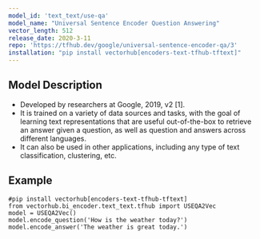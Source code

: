 ```yaml
---
model_id: 'text_text/use-qa'
model_name: "Universal Sentence Encoder Question Answering"
vector_length: 512
release_date: 2020-3-11
repo: 'https://tfhub.dev/google/universal-sentence-encoder-qa/3'
installation: "pip install vectorhub[encoders-text-tfhub-tftext]"
---
```


## Model Description

- Developed by researchers at Google, 2019, v2 [1].
- It is trained on a variety of data sources and tasks, with the goal of learning text representations that 
are useful out-of-the-box to retrieve an answer given a question, as well as question and answers across different languages.
- It can also be used in other applications, including any type of text classification, clustering, etc.

## Example

```
#pip install vectorhub[encoders-text-tfhub-tftext]
from vectorhub.bi_encoder.text_text.tfhub import USEQA2Vec
model = USEQA2Vec()
model.encode_question('How is the weather today?')
model.encode_answer('The weather is great today.')
```
